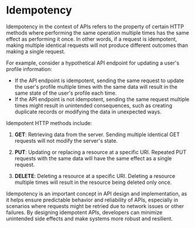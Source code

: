 # Idempotency

Idempotency in the context of APIs refers to the property of certain HTTP methods where performing the same operation multiple times has the same effect as performing it once. In other words, if a request is idempotent, making multiple identical requests will not produce different outcomes than making a single request.

For example, consider a hypothetical API endpoint for updating a user's profile information:

- If the API endpoint is idempotent, sending the same request to update the user's profile multiple times with the same data will result in the same state of the user's profile each time.
- If the API endpoint is not idempotent, sending the same request multiple times might result in unintended consequences, such as creating duplicate records or modifying the data in unexpected ways.

Idempotent HTTP methods include:

1. **GET**: Retrieving data from the server. Sending multiple identical GET requests will not modify the server's state.

2. **PUT**: Updating or replacing a resource at a specific URI. Repeated PUT requests with the same data will have the same effect as a single request.

3. **DELETE**: Deleting a resource at a specific URI. Deleting a resource multiple times will result in the resource being deleted only once.

Idempotency is an important concept in API design and implementation, as it helps ensure predictable behavior and reliability of APIs, especially in scenarios where requests might be retried due to network issues or other failures. By designing idempotent APIs, developers can minimize unintended side effects and make systems more robust and resilient.